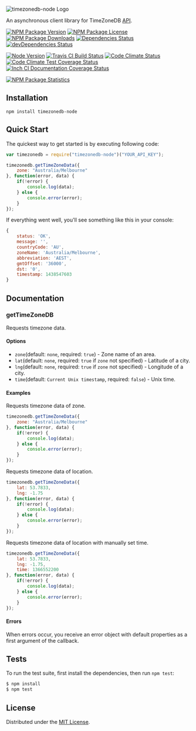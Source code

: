 ![timezonedb-node Logo][logo]

An asynchronous client library for TimeZoneDB [API](https://timezonedb.com/api/).

[![NPM Package Version][npm-package-version-badge]][npm-package-url]
[![NPM Package License][npm-package-license-badge]][npm-package-license-url]
[![NPM Package Downloads][npm-package-downloads-badge]][npm-package-url]
[![Dependencies Status][dependencies-status-badge]][dependencies-status-page-url]
[![devDependencies Status][devDependencies-status-badge]][devDependencies-status-page-url]

[![Node Version][node-version-badge]][node-downloads-page-url]
[![Travis CI Build Status][travis-ci-build-status-badge]][travis-ci-build-status-page-url]
[![Code Climate Status][code-climate-status-badge]][code-climate-status-page-url]
[![Code Climate Test Coverage Status][code-climate-test-coverage-status-badge]][code-climate-test-coverage-status-page-url]
[![Inch CI Documentation Coverage Status][inch-ci-documentation-coverage-status-badge]][inch-ci-documentation-coverage-status-page-url]

[![NPM Package Statistics][npm-package-statistics-badge]][npm-package-url]

## Installation

`npm install timezonedb-node`

## Quick Start

The quickest way to get started is by executing following code:

```javascript
var timezonedb = require("timezonedb-node")("YOUR_API_KEY");

timezonedb.getTimeZoneData({
    zone: "Australia/Melbourne"
}, function(error, data) {
    if(!error) {
        console.log(data);
    } else {
        console.error(error);
    }
});
```

If everything went well, you'll see something like this in your console:

```javascript
{ 
    status: 'OK',
    message: '',
    countryCode: 'AU',
    zoneName: 'Australia/Melbourne',
    abbreviation: 'AEST',
    gmtOffset: '36000',
    dst: '0',
    timestamp: 1438547603
}
```

## Documentation

### getTimeZoneDB

Requests timezone data.

#### Options

- `zone`(default: `none`, required: `true`) - Zone name of an area.
- `lat`(default: `none`, required: `true` if `zone` not specified) - Latitude of a city.
- `lng`(default: `none`, required: `true` if `zone` not specified) - Longitude of a city.
- `time`(default: `Current Unix timestamp`, required: `false`) - Unix time.

#### Examples

Requests timezone data of zone.

```javascript
timezonedb.getTimeZoneData({
    zone: "Australia/Melbourne"
}, function(error, data) {
    if(!error) {
        console.log(data);
    } else {
        console.error(error);
    }
});
```

Requests timezone data of location.

```javascript
timezonedb.getTimeZoneData({
    lat: 53.7833,
    lng: -1.75
}, function(error, data) {
    if(!error) {
        console.log(data);
    } else {
        console.error(error);
    }
});
```

Requests timezone data of location with manually set time.

```javascript
timezonedb.getTimeZoneData({
    lat: 53.7833,
    lng: -1.75,
    time: 1366552200
}, function(error, data) {
    if(!error) {
        console.log(data);
    } else {
        console.error(error);
    }
});
```

#### Errors

When errors occur, you receive an error object with default properties as a first argument of the callback.

## Tests

To run the test suite, first install the dependencies, then run `npm test`:

```bash
$ npm install
$ npm test
```

## License

Distributed under the [MIT License](LICENSE).

[logo]: https://cldup.com/oAcYhsondW.png

[npm-package-url]: https://npmjs.org/package/timezonedb-node

[npm-package-version-badge]: https://img.shields.io/npm/v/timezonedb-node.svg?style=flat-square

[npm-package-license-badge]: https://img.shields.io/npm/l/timezonedb-node.svg?style=flat-square
[npm-package-license-url]: http://opensource.org/licenses/MIT

[npm-package-downloads-badge]: https://img.shields.io/npm/dm/timezonedb-node.svg?style=flat-square

[dependencies-status-badge]: https://david-dm.org/AnatoliyGatt/timezonedb-node.svg?style=flat-square
[dependencies-status-page-url]: https://david-dm.org/AnatoliyGatt/timezonedb-node#info=dependencies

[devDependencies-status-badge]: https://david-dm.org/AnatoliyGatt/timezonedb-node/dev-status.svg?style=flat-square
[devDependencies-status-page-url]: https://david-dm.org/AnatoliyGatt/timezonedb-node#info=devDependencies

[node-version-badge]: https://img.shields.io/node/v/timezonedb-node.svg?style=flat-square
[node-downloads-page-url]: https://nodejs.org/en/download/

[travis-ci-build-status-badge]: https://img.shields.io/travis/AnatoliyGatt/timezonedb-node.svg?style=flat-square
[travis-ci-build-status-page-url]: https://travis-ci.org/AnatoliyGatt/timezonedb-node

[code-climate-status-badge]: https://img.shields.io/codeclimate/github/AnatoliyGatt/timezonedb-node.svg?style=flat-square
[code-climate-status-page-url]: https://codeclimate.com/github/AnatoliyGatt/timezonedb-node

[code-climate-test-coverage-status-badge]: https://img.shields.io/codeclimate/coverage/github/AnatoliyGatt/timezonedb-node.svg?style=flat-square
[code-climate-test-coverage-status-page-url]: https://codeclimate.com/github/AnatoliyGatt/timezonedb-node/coverage

[inch-ci-documentation-coverage-status-badge]: https://inch-ci.org/github/AnatoliyGatt/timezonedb-node.svg?style=flat-square
[inch-ci-documentation-coverage-status-page-url]: https://inch-ci.org/github/AnatoliyGatt/timezonedb-node

[npm-package-statistics-badge]: https://nodei.co/npm/timezonedb-node.png?downloads=true&downloadRank=true&stars=true